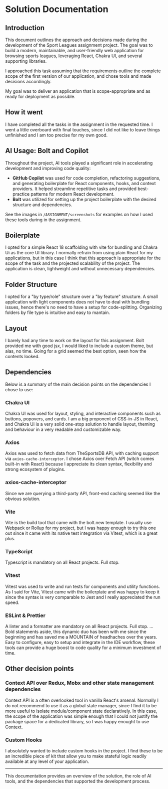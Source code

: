 # Solution Documentation

## Introduction
This document outlines the approach and decisions made during the development of the Sport Leagues assignment project. The goal was to build a modern, maintainable, and user-friendly web application for browsing sports leagues, leveraging React, Chakra UI, and several supporting libraries.

I approached this task assuming that the requirements outline the complete scope of the first version of our application, and chose tools and made decisions accordingly.

My goal was to deliver an application that is scope-appropriate and as ready for deployment as possible.

## How it went
I have completed all the tasks in the assignment in the requested time. I went a little overboard with final touches, since I did not like to leave things unfinished and I am too precise for my own good.

## AI Usage: Bolt and Copilot
Throughout the project, AI tools played a significant role in accelerating development and improving code quality:
- **GitHub Copilot** was used for code completion, refactoring suggestions, and generating boilerplate for React components, hooks, and context providers. It helped streamline repetitive tasks and provided best-practice patterns for modern React development.
- **Bolt** was utilized for setting up the project boilerplate with the desired structure and dependencies.

See the images in `/ASSIGNMENT/screenshots` for examples on how I used these tools during in the assignment.

## Boilerplate
I opted for a simple React 18 scaffolding with vite for bundling and Chakra Ui as the core UI library. I normally refrain from using plain React for my applications, but in this case I think that this approach is appropriate for the scope of the task and the projected scalability of the project. The application is clean, lightweight and without unnecessary dependencies.

## Folder Structure
I opted for a "by type/role" structure over a "by feature" structure. A small application with light components does not have to deal with bundling issues, hence there's no need to have a setup for code-splitting. Organizing folders by file type is intuitive and easy to mantain.

## Layout
I barely had any time to work on the layout for this assignment. Bolt provided me with good jsx, I would liked to include a custom theme, but alas, no time. Going for a grid seemed the best option, seen how the contents looked.

## Dependencies
Below is a summary of the main decision points on the dependencies I chose to use:

### Chakra UI
Chakra UI was used for layout, styling, and interactive components such as buttons, popovers, and cards.
I am a big proponent of CSS-in-JS in React, and Chakra Ui is a very solid one-stop solution to handle layout, theming and behaviour in a very readable and customizable way.

### Axios
Axios was used to fetch data from TheSportsDB API, with caching support via `axios-cache-interceptor`.
I chose Axios over Fetch API (witch comes built-in with React) because I appreciate its clean syntax, flexibility and strong ecosystem of plugins.

### axios-cache-interceptor
Since we are querying a third-party API, front-end caching seemed like the obvious solution.

### Vite
Vite is the build tool that came with the bolt.new template. I usually use Webpack or Rollup for my project, but I was happy enough to try this one out since it came with its native test integration via Vitest, which is a great plus.

### TypeScript
Typescript is mandatory on all React projects. Full stop.

### Vitest
Vitest was used to write and run tests for components and utility functions.
As I said for Vite, Vitest came with the boilerplate and was happy to keep it since the syntax is very comparable to Jest and I really appreciated the run speed.

### ESLint & Prettier
A linter and a formatter are mandatory on all React projects. Full stop.
...
Bold statements aside, this dynamic duo has been with me since the beginning and has saved me a MOUNTAIN of headhaches over the years. Easy to configure, easy to setup and integrate in the IDE workflow, these tools can provide a huge boost to code quality for a minimum investment of time.

## Other decision points

### Context API over Redux, Mobx and other state management dependencies
Context API is a often overlooked tool in vanilla React's arsenal. Normally I do not recommend to use it as a global state manager, since I find it to be more useful to isolate module/component state declaratively. In this case, the scope of the application was simple enough that I could not justify the package space for a dedicated library, so I was happy enought to use Context.

### Custom Hooks
I absolutely wanted to include custom hooks in the project. I find these to be an incredible piece of kit that allow you to make stateful logic readily available at any level of your application.

---
This documentation provides an overview of the solution, the role of AI tools, and the dependencies that supported the development process.
